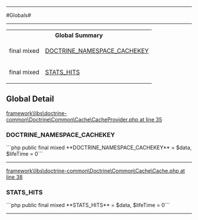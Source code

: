 - - -

#Globals#

- - -

<table id="summary_global" class="title">
<tr><th colspan="2" class="title">Global Summary</th></tr>
<tr>
<td>final  mixed</td>
<td class="description"><p class="name"><a href="#DOCTRINE_NAMESPACE_CACHEKEY">DOCTRINE_NAMESPACE_CACHEKEY</a></p></td>
</tr>
<tr>
<td>final  mixed</td>
<td class="description"><p class="name"><a href="#STATS_HITS">STATS_HITS</a></p></td>
</tr>
</table>

<h2 id="detail_global">Global Detail</h2>

<a href="https://github.com/JeyDotC/Hirudo/blob/master/framework/libs/doctrine-common/Doctrine/Common/Cache/CacheProvider.php#L35" target='_blank'>framework\libs\doctrine-common\Doctrine\Common\Cache\CacheProvider.php at line 35</a>

<h3 id="DOCTRINE_NAMESPACE_CACHEKEY">DOCTRINE_NAMESPACE_CACHEKEY</h3>
```php
public final  mixed **DOCTRINE_NAMESPACE_CACHEKEY** = $data, $lifeTime = 0```
<div class="details">
</div>

- - -


<a href="https://github.com/JeyDotC/Hirudo/blob/master/framework/libs/doctrine-common/Doctrine/Common/Cache/Cache.php#L38" target='_blank'>framework\libs\doctrine-common\Doctrine\Common\Cache\Cache.php at line 38</a>

<h3 id="STATS_HITS">STATS_HITS</h3>
```php
public final  mixed **STATS_HITS** = $data, $lifeTime = 0```
<div class="details">
</div>

- - -

